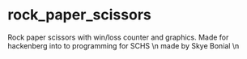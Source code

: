 # rock_paper_scissors
Rock paper scissors with win/loss counter and graphics.
Made for hackenberg into to programming for SCHS \n
made by Skye Bonial \n
